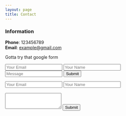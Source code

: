 ```yaml
---
layout: page
title: Contact
---
```



### Information 

**Phone**: 123456789  
**Email**: example@gmail.com  

Gotta try that google form

<form accept-charset="UTF-8" action="https://formkeep.com/f/exampletoken" method="POST">
  <input type="email" name="email" placeholder="Your Email">
  <input type="text" name="name" placeholder="Your Name">
  <input type="message" name="message" placeholder="Message">
  <input type="hidden" name="utf8" value="✓">
  <button type="submit">Submit</button>
</form>


<form accept-charset="UTF-8" action="https://formkeep.com/f/exampletoken" method="POST">
  <input type="email" name="email" placeholder="Your Email">
  <input type="text" name="name" placeholder="Your Name">
  <input type="hidden" name="utf8" value="✓">
  <br>
   <br>
  <textarea name="message" placeholder="Your message" rows="3">
  </textarea>
  <input type="hidden" name="utf8" value="✓">
  <button type="submit">Submit</button>
</form>

